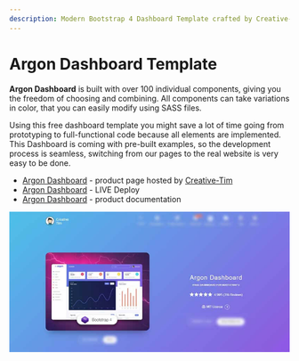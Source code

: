 ```yaml
---
description: Modern Bootstrap 4 Dashboard Template crafted by Creative-Tim
---
```


# Argon Dashboard Template

**Argon Dashboard** is built with over 100 individual components, giving you the freedom of choosing and combining. All components can take variations in color, that you can easily modify using SASS files.

Using this free dashboard template you might save a lot of time going from prototyping to full-functional code because all elements are implemented. This Dashboard is coming with pre-built examples, so the development process is seamless, switching from our pages to the real website is very easy to be done.

* [Argon Dashboard](https://bit.ly/2KEZQiF) - product page hosted by [Creative-Tim](../partners/creative-tim.md)
* [Argon Dashboard](https://bit.ly/3vGM9Sm) - LIVE Deploy
* [Argon Dashboard](https://bit.ly/3h0Nj7q) - product documentation

![Bootstrap Template - Argon Dashboard](../../.gitbook/assets/docs-cover-argon.jpg)



